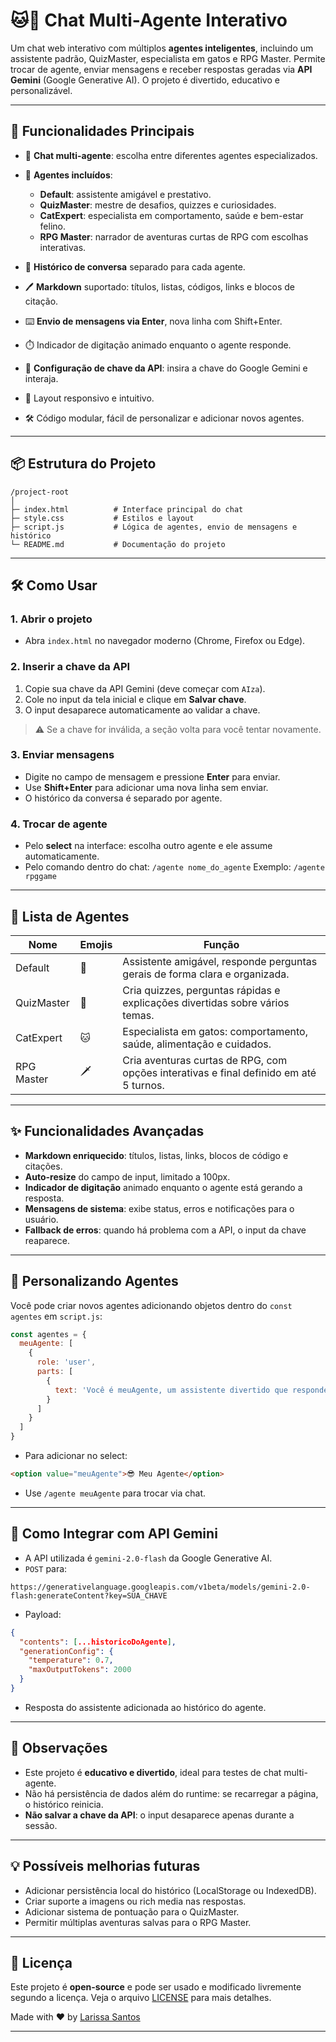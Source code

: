 # 🐱🤖 Chat Multi-Agente Interativo

Um chat web interativo com múltiplos **agentes inteligentes**, incluindo um assistente padrão, QuizMaster, especialista em gatos e RPG Master. Permite trocar de agente, enviar mensagens e receber respostas geradas via **API Gemini** (Google Generative AI). O projeto é divertido, educativo e personalizável.

---

## 🎯 Funcionalidades Principais

- 💬 **Chat multi-agente**: escolha entre diferentes agentes especializados.
- 🧩 **Agentes incluídos**:

  - **Default**: assistente amigável e prestativo.
  - **QuizMaster**: mestre de desafios, quizzes e curiosidades.
  - **CatExpert**: especialista em comportamento, saúde e bem-estar felino.
  - **RPG Master**: narrador de aventuras curtas de RPG com escolhas interativas.

- 📝 **Histórico de conversa** separado para cada agente.
- 🖊️ **Markdown** suportado: títulos, listas, códigos, links e blocos de citação.
- ⌨️ **Envio de mensagens via Enter**, nova linha com Shift+Enter.
- ⏱️ Indicador de digitação animado enquanto o agente responde.
- 🔑 **Configuração de chave da API**: insira a chave do Google Gemini e interaja.
- 🎨 Layout responsivo e intuitivo.
- 🛠️ Código modular, fácil de personalizar e adicionar novos agentes.

---

## 📦 Estrutura do Projeto

```
/project-root
│
├─ index.html          # Interface principal do chat
├─ style.css           # Estilos e layout
├─ script.js           # Lógica de agentes, envio de mensagens e histórico
└─ README.md           # Documentação do projeto
```

---

## 🛠️ Como Usar

### 1. Abrir o projeto

- Abra `index.html` no navegador moderno (Chrome, Firefox ou Edge).

### 2. Inserir a chave da API

1. Copie sua chave da API Gemini (deve começar com `AIza`).
2. Cole no input da tela inicial e clique em **Salvar chave**.
3. O input desaparece automaticamente ao validar a chave.

> ⚠️ Se a chave for inválida, a seção volta para você tentar novamente.

### 3. Enviar mensagens

- Digite no campo de mensagem e pressione **Enter** para enviar.
- Use **Shift+Enter** para adicionar uma nova linha sem enviar.
- O histórico da conversa é separado por agente.

### 4. Trocar de agente

- Pelo **select** na interface: escolha outro agente e ele assume automaticamente.
- Pelo comando dentro do chat: `/agente nome_do_agente`
  Exemplo: `/agente rpggame`

---

## 🐾 Lista de Agentes

| Nome       | Emojis | Função                                                                                 |
| ---------- | ------ | -------------------------------------------------------------------------------------- |
| Default    | 🌟     | Assistente amigável, responde perguntas gerais de forma clara e organizada.            |
| QuizMaster | 🎲     | Cria quizzes, perguntas rápidas e explicações divertidas sobre vários temas.           |
| CatExpert  | 🐱     | Especialista em gatos: comportamento, saúde, alimentação e cuidados.                   |
| RPG Master | 🗡️     | Cria aventuras curtas de RPG, com opções interativas e final definido em até 5 turnos. |

---

## ✨ Funcionalidades Avançadas

- **Markdown enriquecido**: títulos, listas, links, blocos de código e citações.
- **Auto-resize** do campo de input, limitado a 100px.
- **Indicador de digitação** animado enquanto o agente está gerando a resposta.
- **Mensagens de sistema**: exibe status, erros e notificações para o usuário.
- **Fallback de erros**: quando há problema com a API, o input da chave reaparece.

---

## 🔧 Personalizando Agentes

Você pode criar novos agentes adicionando objetos dentro do `const agentes` em `script.js`:

```js
const agentes = {
  meuAgente: [
    {
      role: 'user',
      parts: [
        {
          text: 'Você é meuAgente, um assistente divertido que responde tudo com emojis.'
        }
      ]
    }
  ]
}
```

- Para adicionar no select:

```html
<option value="meuAgente">😎 Meu Agente</option>
```

- Use `/agente meuAgente` para trocar via chat.

---

## 🚀 Como Integrar com API Gemini

- A API utilizada é `gemini-2.0-flash` da Google Generative AI.
- `POST` para:

```
https://generativelanguage.googleapis.com/v1beta/models/gemini-2.0-flash:generateContent?key=SUA_CHAVE
```

- Payload:

```json
{
  "contents": [...historicoDoAgente],
  "generationConfig": {
    "temperature": 0.7,
    "maxOutputTokens": 2000
  }
}
```

- Resposta do assistente adicionada ao histórico do agente.

---

## 📌 Observações

- Este projeto é **educativo e divertido**, ideal para testes de chat multi-agente.
- Não há persistência de dados além do runtime: se recarregar a página, o histórico reinicia.
- **Não salvar a chave da API**: o input desaparece apenas durante a sessão.

---

## 💡 Possíveis melhorias futuras

- Adicionar persistência local do histórico (LocalStorage ou IndexedDB).
- Criar suporte a imagens ou rich media nas respostas.
- Adicionar sistema de pontuação para o QuizMaster.
- Permitir múltiplas aventuras salvas para o RPG Master.

---

## 📝 Licença

Este projeto é **open-source** e pode ser usado e modificado livremente segundo a licença. Veja o arquivo [LICENSE](LICENSE) para mais detalhes.

Made with :heart: by [Larissa Santos](https://larissa-santos.vercel.app/)

---
